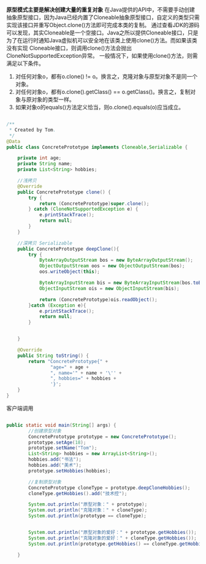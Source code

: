 **原型模式主要是解决创建大量的重复对象**
在Java提供的API中，不需要手动创建抽象原型接口，因为Java已经内置了Cloneable抽象原型接口，自定义的类型只需实现该接口并重写Object.clone()方法即可完成本类的复制。 通过查看JDK的源码可以发现，其实Cloneable是一个空接口。Java之所以提供Cloneable接口，只是为了在运行时通知Java虚拟机可以安全地在该类上使用clone()方法。而如果该类没有实现 Cloneable接口，则调用clone()方法会抛出 CloneNotSupportedException异常。 一般情况下，如果使用clone()方法，则需满足以下条件。

1.  对任何对象o，都有o.clone() != o。换言之，克隆对象与原型对象不是同一个对象。
2.  对任何对象o，都有o.clone().getClass() == o.getClass()。换言之，复制对象与原对象的类型一样。
3.  如果对象o的equals()方法定义恰当，则o.clone().equals(o)应当成立。

```java

/**
 * Created by Tom.
 */
@Data
public class ConcretePrototype implements Cloneable,Serializable {

    private int age;
    private String name;
    private List<String> hobbies;

    //浅拷贝
    @Override
    public ConcretePrototype clone() {
        try {
            return (ConcretePrototype)super.clone();
        } catch (CloneNotSupportedException e) {
            e.printStackTrace();
            return null;
        }
    }

    //深拷贝 Serializable
    public ConcretePrototype deepClone(){
        try {
            ByteArrayOutputStream bos = new ByteArrayOutputStream();
            ObjectOutputStream oos = new ObjectOutputStream(bos);
            oos.writeObject(this);

            ByteArrayInputStream bis = new ByteArrayInputStream(bos.toByteArray());
            ObjectInputStream ois = new ObjectInputStream(bis);

            return (ConcretePrototype)ois.readObject();
        }catch (Exception e){
            e.printStackTrace();
            return null;
        }


    }

    @Override
    public String toString() {
        return "ConcretePrototype{" +
                "age=" + age +
                ", name='" + name + '\'' +
                ", hobbies=" + hobbies +
                '}';
    }
}


```

客户端调用
```java

public static void main(String[] args) {
        //创建原型对象
        ConcretePrototype prototype = new ConcretePrototype();
        prototype.setAge(18);
        prototype.setName("Tom");
        List<String> hobbies = new ArrayList<String>();
        hobbies.add("书法");
        hobbies.add("美术");
        prototype.setHobbies(hobbies);

        //复制原型对象
        ConcretePrototype cloneType = prototype.deepCloneHobbies();
        cloneType.getHobbies().add("技术控");

        System.out.println("原型对象：" + prototype);
        System.out.println("克隆对象：" + cloneType);
        System.out.println(prototype == cloneType);


        System.out.println("原型对象的爱好：" + prototype.getHobbies());
        System.out.println("克隆对象的爱好：" + cloneType.getHobbies());
        System.out.println(prototype.getHobbies() == cloneType.getHobbies());

    }
		
```